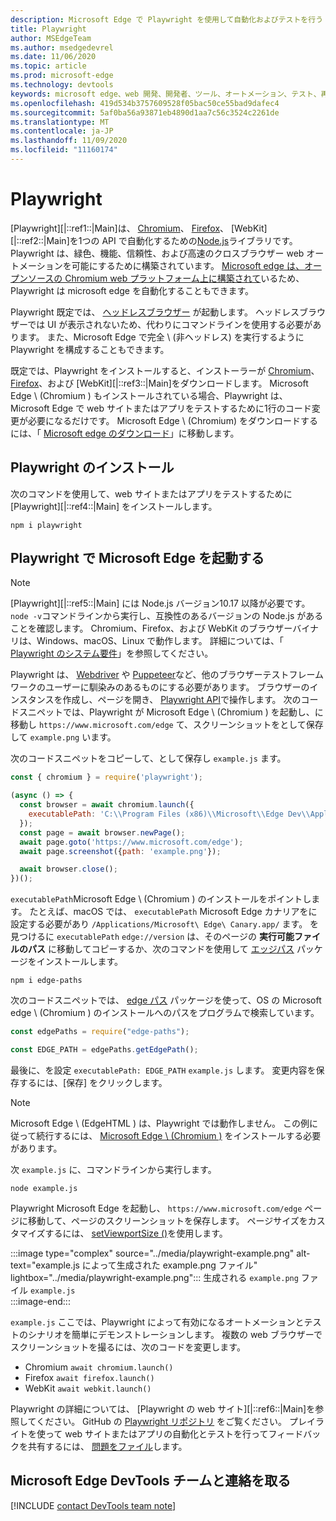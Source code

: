 ```yaml
---
description: Microsoft Edge で Playwright を使用して自動化およびテストを行う
title: Playwright
author: MSEdgeTeam
ms.author: msedgedevrel
ms.date: 11/06/2020
ms.topic: article
ms.prod: microsoft-edge
ms.technology: devtools
keywords: microsoft edge、web 開発、開発者、ツール、オートメーション、テスト、再生ライト、ノード、javascript、npm
ms.openlocfilehash: 419d534b3757609528f05bac50ce55bad9dafec4
ms.sourcegitcommit: 5af0ba56a93871eb4890d1aa7c56c3524c2261de
ms.translationtype: MT
ms.contentlocale: ja-JP
ms.lasthandoff: 11/09/2020
ms.locfileid: "11160174"
---
```

# Playwright  

[Playwright][|::ref1::|Main]は、 [Chromium][ChromiumHome]、 [Firefox][FirefoxMain]、 [WebKit][|::ref2::|Main]を1つの API で自動化するための[Node.js][NodejsMain]ライブラリです。  Playwright は、緑色、機能、信頼性、および高速のクロスブラウザー web オートメーションを可能にするために構築されています。  [Microsoft edge は、オープンソースの Chromium web プラットフォーム上に構築されて][MicrosoftBlogsWindowsExperience20181206]いるため、Playwright は microsoft edge を自動化することもできます。  

Playwright 既定では、 [ヘッドレスブラウザー][WikiHeadlessBrowser] が起動します。  ヘッドレスブラウザーでは UI が表示されないため、代わりにコマンドラインを使用する必要があります。  また、Microsoft Edge で完全 \ (非ヘッドレス) を実行するように Playwright を構成することもできます。  

既定では、Playwright をインストールすると、インストーラーが [Chromium][ChromiumHome]、 [Firefox][FirefoxMain]、および [WebKit][|::ref3::|Main]をダウンロードします。  Microsoft Edge \ (Chromium \) もインストールされている場合、Playwright は、Microsoft Edge で web サイトまたはアプリをテストするために1行のコード変更が必要になるだけです。  Microsoft Edge \ (Chromium) をダウンロードするには、「 [Microsoft edge のダウンロード][MicrosoftEdgeDownload]」に移動します。  

## Playwright のインストール  

次のコマンドを使用して、web サイトまたはアプリをテストするために [Playwright][|::ref4::|Main] をインストールします。  

```shell
npm i playwright
```  

## Playwright で Microsoft Edge を起動する  

> [!NOTE]
> [Playwright][|::ref5::|Main] には Node.js バージョン10.17 以降が必要です。 `node -v`コマンドラインから実行し、互換性のあるバージョンの Node.js があることを確認します。  Chromium、Firefox、および WebKit のブラウザーバイナリは、Windows、macOS、Linux で動作します。 詳細については、「 [Playwright のシステム要件][PlaywrightSystemRequirements]」を参照してください。  

Playwright は、 [Webdriver][WebDriverChromiumMain] や [Puppeteer][PuppeteerMain]など、他のブラウザーテストフレームワークのユーザーに馴染みのあるものにする必要があります。  ブラウザーのインスタンスを作成し、ページを開き、 [Playwright API][PlaywrightAPIReference]で操作します。  次のコードスニペットでは、Playwright が Microsoft Edge \ (Chromium \) を起動し、に移動し `https://www.microsoft.com/edge` て、スクリーンショットをとして保存して `example.png` います。  

次のコードスニペットをコピーして、として保存し `example.js` ます。  

```javascript
const { chromium } = require('playwright');

(async () => {
  const browser = await chromium.launch({
    executablePath: 'C:\\Program Files (x86)\\Microsoft\\Edge Dev\\Application\\msedge.exe'
  });
  const page = await browser.newPage();
  await page.goto('https://www.microsoft.com/edge');
  await page.screenshot({path: 'example.png'});

  await browser.close();
})();
```  

`executablePath`Microsoft Edge \ (Chromium \) のインストールをポイントします。  たとえば、macOS では、 `executablePath` Microsoft Edge カナリアをに設定する必要があり `/Applications/Microsoft\ Edge\ Canary.app/` ます。  を見つけるに `executablePath` `edge://version` は、そのページの **実行可能ファイルのパス** に移動してコピーするか、次のコマンドを使用して [エッジパス][npmEdgePaths] パッケージをインストールします。  

```shell
npm i edge-paths
```  

次のコードスニペットでは、 [edge パス][npmEdgePaths] パッケージを使って、OS の Microsoft edge \ (Chromium \) のインストールへのパスをプログラムで検索しています。  

```javascript
const edgePaths = require("edge-paths");

const EDGE_PATH = edgePaths.getEdgePath();
```  

最後に、を設定 `executablePath: EDGE_PATH` `example.js` します。  変更内容を保存するには、[保存] をクリックします。  

> [!NOTE]
> Microsoft Edge \ (EdgeHTML \) は、Playwright では動作しません。  この例に従って続行するには、 [Microsoft Edge \ (Chromium \)][MicrosoftEdgeDownload] をインストールする必要があります。  

次 `example.js` に、コマンドラインから実行します。  

```shell
node example.js
```  

Playwright Microsoft Edge を起動し、 `https://www.microsoft.com/edge` ページに移動して、ページのスクリーンショットを保存します。  ページサイズをカスタマイズするには、 [setViewportSize ()][PlaywrightAPIPageSetViewport]を使用します。  

:::image type="complex" source="../media/playwright-example.png" alt-text="example.js によって生成された example.png ファイル" lightbox="../media/playwright-example.png":::
    生成される `example.png` ファイル `example.js`  
:::image-end:::  

`example.js` ここでは、Playwright によって有効になるオートメーションとテストのシナリオを簡単にデモンストレーションします。  複数の web ブラウザーでスクリーンショットを撮るには、次のコードを変更します。  

*   Chromium  `await chromium.launch()`  
*   Firefox  `await firefox.launch()`  
*   WebKit  `await webkit.launch()`  

Playwright の詳細については、 [Playwright の web サイト][|::ref6::|Main]を参照してください。  GitHub の  [Playwright リポジトリ][PlaywrightRepo] をご覧ください。  プレイライトを使って web サイトまたはアプリの自動化とテストを行ってフィードバックを共有するには、 [問題をファイル][PlaywrightRepoNewIssue]します。  

## Microsoft Edge DevTools チームと連絡を取る  

[!INCLUDE [contact DevTools team note](../devtools-guide-chromium/includes/contact-devtools-team-note.md)]  

<!-- links -->  

[WebdriverChromiumMain]: ../webdriver-chromium.md "WebDriver (Chromium) |Microsoft ドキュメント"  
[PuppeteerMain]: ../puppeteer.md "Puppeteer |Microsoft ドキュメント"  

[MicrosoftBlogsWindowsExperience20181206]: https://blogs.windows.com/windowsexperience/2018/12/06/microsoft-edge-making-the-web-better-through-more-open-source-collaboration "Microsoft Edge: さまざまなオープンソースの共同作業で web の品質を向上させる |Microsoft エクスペリエンスブログ"  

[MicrosoftEdgeDownload]: https://microsoft.com/edge "Microsoft Edge をダウンロードする"  

[ChromiumHome]: https://www.chromium.org/Home "Chromium |Chromium プロジェクト"  

[FirefoxMain]: https://www.mozilla.org/firefox "Mozilla Firefox"

[NodejsMain]: https://nodejs.org "Node.js"  

[npmEdgePaths]: https://www.npmjs.com/package/edge-paths "edge-パス |npm"

[PlaywrightMain]: https://playwright.dev "Playwright"  
[PlaywrightAPIReference]: https://playwright.dev#?path=docs/api.md "Playwright API リファレンス"  
[PlaywrightAPIPageSetViewport]: https://playwright.dev#?path=docs%2Fapi.md&q=pagesetviewportsizeviewportsize "setViewportSize (viewportSize) |Playwright API リファレンス"    
[PlaywrightSystemRequirements]: https://playwright.dev#?path=docs/intro.md&q=system-requirements "Playwright システム要件"  

[PlaywrightRepo]: https://github.com/microsoft/playwright "Playwright |GitHub"  
[PlaywrightRepoNewIssue]: https://github.com/microsoft/playwright/issues/new/choose "Playwright リポジトリでの新しい問題 |GitHub"  

[WebKitMain]: https://webkit.org "WebKit"

[WikiHeadlessBrowser]: https://en.wikipedia.org/wiki/Headless_browser "ヘッドレスブラウザー |Wikipedia"  
